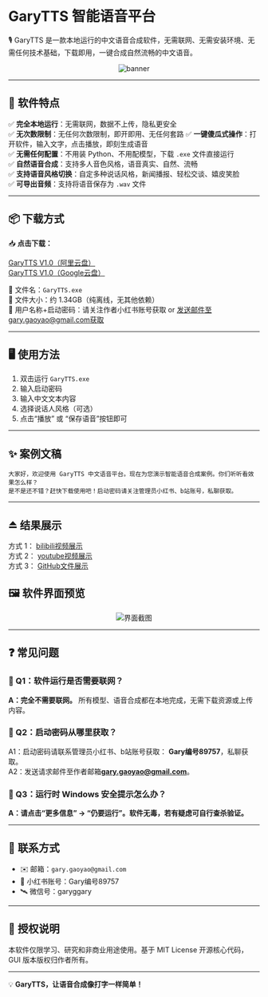 # GaryTTS 智能语音平台

🎙️ GaryTTS 是一款本地运行的中文语音合成软件，无需联网、无需安装环境、无需任何技术基础，下载即用，一键合成自然流畅的中文语音。

<p align="center"> <img src="https://github.com/user-attachments/assets/b74cd75e-34da-46c0-89d0-9d16fbd149e9" alt="banner" /> </p>


---

## 🧩 软件特点

✅ **完全本地运行**：无需联网，数据不上传，隐私更安全  
✅ **无次数限制**：无任何次数限制，即开即用、无任何套路
✅ **一键傻瓜式操作**：打开软件，输入文字，点击播放，即刻生成语音  
✅ **无需任何配置**：不用装 Python、不用配模型，下载 `.exe` 文件直接运行  
✅ **自然语音合成**：支持多人音色风格，语音真实、自然、流畅  
✅ **支持语音风格切换**：自定多种说话风格，新闻播报、轻松交谈、嬉皮笑脸  
✅ **可导出音频**：支持将语音保存为 `.wav` 文件  

---

## 📦 下载方式

📥 **点击下载：** 

[GaryTTS V1.0（阿里云盘）](https://www.alipan.com/s/yyh1oT48QkG)  
[GaryTTS V1.0（Google云盘）](https://drive.google.com/file/d/13qG9c7UpZoKC8J5KwIEzIt41Tpd3zJd8/view?usp=sharing)

📁 文件名：`GaryTTS.exe`  
📌 文件大小：约 1.34GB（纯离线，无其他依赖）  
🔐 用户名称+启动密码：请关注作者小红书账号获取 or 发送邮件至gary.gaoyao@gmail.com获取

---

## 🖥️ 使用方法

1. 双击运行 `GaryTTS.exe`  
2. 输入启动密码  
3. 输入中文文本内容  
4. 选择说话人风格（可选）  
5. 点击“播放” 或 “保存语音”按钮即可

---

## ✨ 案例文稿

```text
大家好，欢迎使用 GaryTTS 中文语音平台。现在为您演示智能语音合成案例。你们听听看效果怎么样？
是不是还不错？赶快下载使用吧！启动密码请关注管理员小红书、b站账号，私聊获取。
```
---

## ⏏️ 结果展示  

方式 1：  [bilibili视频展示](https://space.bilibili.com/287800171?spm_id_from=333.1007.0.0)  
方式 2：  [youtube视频展示](https://www.youtube.com/@GaryGY)  
方式 3：  [GitHub文件展示]((./example))  



## 🖼️ 软件界面预览

<p align="center">
  <img src="https://github.com/user-attachments/assets/ce05e912-6ecc-42d0-b6aa-6097559ba015" alt="界面截图" />
</p>


---

## ❓ 常见问题

### 💬 Q1：软件运行是否需要联网？
**A：完全不需要联网。** 所有模型、语音合成都在本地完成，无需下载资源或上传内容。

### 💬 Q2：启动密码从哪里获取？
A1：启动密码请联系管理员小红书、b站账号获取： **Gary编号89757**，私聊获取。  
A2：发送请求邮件至作者邮箱**gary.gaoyao@gmail.com**。

### 💬 Q3：运行时 Windows 安全提示怎么办？
**A：请点击“更多信息” -> “仍要运行”。软件无毒，若有疑虑可自行查杀验证。**

---

## 📮 联系方式

- ✉️ 邮箱：`gary.gaoyao@gmail.com`  
- 📢 小红书账号：Gary编号89757
- 🛰️ 微信号：garyggary

---

## 📄 授权说明

本软件仅限学习、研究和非商业用途使用。基于 MIT License 开源核心代码，GUI 版本版权归作者所有。

---

💡 **GaryTTS，让语音合成像打字一样简单！**
